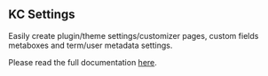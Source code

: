## KC Settings
Easily create plugin/theme settings/customizer pages, custom fields metaboxes and term/user metadata settings.

Please read the full documentation [here](http://kucrut.github.com/kc-settings/).